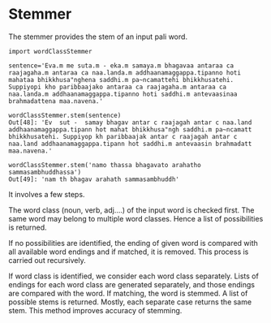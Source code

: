# Stemmer

The stemmer provides the stem of an input pali word. 

```shell
import wordClassStemmer

sentence='Eva.m me suta.m - eka.m samaya.m bhagavaa antaraa ca raajagaha.m antaraa ca naa.landa.m addhaanamaggappa.tipanno hoti mahataa bhikkhusa"nghena saddhi.m pa~ncamattehi bhikkhusatehi. Suppiyopi kho paribbaajako antaraa ca raajagaha.m antaraa ca naa.landa.m addhaanamaggappa.tipanno hoti saddhi.m antevaasinaa brahmadattena maa.navena.'

wordClassStemmer.stem(sentence)
Out[48]: 'Ev  sut -  samay bhagav antar c raajagah antar c naa.land addhaanamaggappa.tipann hot mahat bhikkhusa"ngh saddhi.m pa~ncamatt bhikkhusatehi. Suppiyop kh paribbaajak antar c raajagah antar c naa.land addhaanamaggappa.tipann hot saddhi.m antevaasin brahmadatt maa.navena.'

wordClassStemmer.stem('namo thassa bhagavato arahatho sammasambhuddhassa')
Out[49]: 'nam th bhagav arahath sammasambhuddh'
```


It involves a few steps. 

The word class (noun, verb, adj....) of the input word is checked first.
The same word may belong to multiple word classes.
Hence a list of possibilities is returned. 

If no possibilities are identified, the ending of given word is compared with all 
available word endings and if matched, it is removed. This process is carried 
out recursively. 

If word class is identified, we consider each word class separately. 
Lists of endings for each word class are generated separately, and those endings
are compared with the word. If matching, the word is stemmed.
A list of possible stems is returned. Mostly, each separate case returns the same
stem. This method improves accuracy of stemming.  

